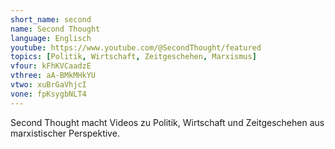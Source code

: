 ```yaml
---
short_name: second
name: Second Thought
language: Englisch
youtube: https://www.youtube.com/@SecondThought/featured
topics: [Politik, Wirtschaft, Zeitgeschehen, Marxismus]
vfour: kFhKVCaadzE
vthree: aA-BMkMHkYU
vtwo: xuBrGaVhjcI
vone: fpKsygbNLT4
---
```

Second Thought macht Videos zu Politik, Wirtschaft und Zeitgeschehen aus marxistischer Perspektive.
